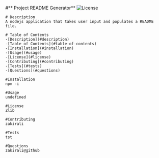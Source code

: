 #** Project README Generator**
     ![License](https://img.shields.io/github/Zlib/zakirali1/ReadMe-Generator)

    # Description
    A nodejs application that takes user input and populates a README file. 

    # Table of Contents
    -[Description](#description)
    -[Table of Contents](#table-of-contents)
    -[Installation](#installation)
    -[Usage](#usage)
    -[License](#license)
    -[Contributing](#contributing)
    -[Tests](#tests)
    -[Questions](#questions)

    #Installation 
    npm -i

    #Usage
    undefined

    #License
    Zlib

    #Contributing
    zakirali

    #Tests
    tst

    #Questions
    zakirali@github
  